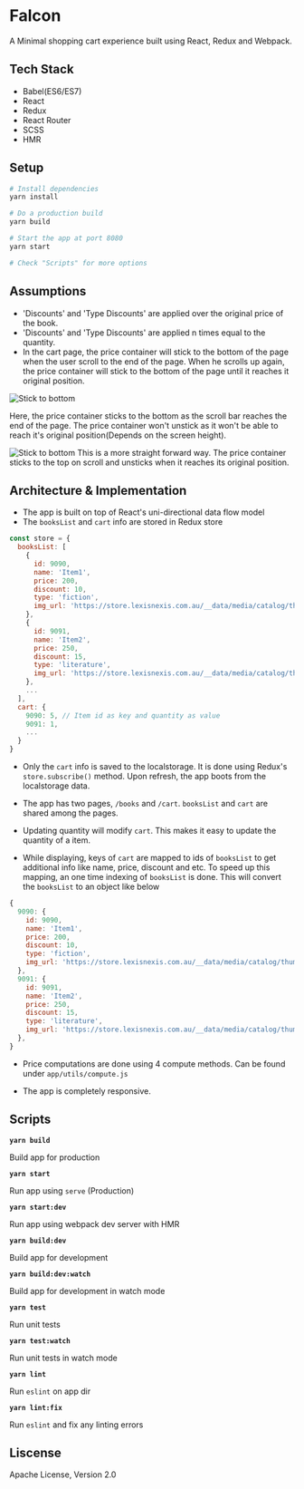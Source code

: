 # Falcon

A Minimal shopping cart experience built using React, Redux and Webpack.


## Tech Stack

- Babel(ES6/ES7)
- React
- Redux
- React Router
- SCSS
- HMR

## Setup

```bash
# Install dependencies
yarn install

# Do a production build
yarn build

# Start the app at port 8080
yarn start

# Check "Scripts" for more options
```

## Assumptions

- 'Discounts' and 'Type Discounts' are applied over the original price of the book.
- 'Discounts' and 'Type Discounts' are applied n times equal to the quantity.
- In the cart page, the price container will stick to the bottom of the page when the user scroll to the end of the page. When he scrolls up again, the price container will stick to the bottom of the page until it reaches it original position.

![Stick to bottom](https://image.ibb.co/eYLhxy/ezgif_com_video_to_gif.gif)

Here, the price container sticks to the bottom as the scroll bar reaches the end of the page. The price container won't unstick as it won't be able to reach it's original position(Depends on the screen height).

![Stick to bottom](https://image.ibb.co/fWqCVJ/ezgif_com_video_to_gif_1.gif)
This is a more straight forward way. The price container sticks to the top on scroll and unsticks when it reaches its original position.

## Architecture & Implementation

- The app is built on top of React's uni-directional data flow model
- The `booksList` and `cart` info are stored in Redux store
```javascript
const store = {
  booksList: [
    {
      id: 9090,
      name: 'Item1',
      price: 200,
      discount: 10,
      type: 'fiction',
      img_url: 'https://store.lexisnexis.com.au/__data/media/catalog/thumb//placeholder.jpg'
    },
    {
      id: 9091,
      name: 'Item2',
      price: 250,
      discount: 15,
      type: 'literature',
      img_url: 'https://store.lexisnexis.com.au/__data/media/catalog/thumb//placeholder.jpg'
    },
    ...
  ],
  cart: {
    9090: 5, // Item id as key and quantity as value
    9091: 1,
    ...
  }
}
```
- Only the `cart` info is saved to the localstorage. It is done using Redux's `store.subscribe()` method. Upon refresh, the app boots from the localstorage data.

- The app has two pages, `/books` and `/cart`. `booksList` and `cart` are shared among the pages.

- Updating quantity will modify `cart`. This makes it easy to update the quantity of a item.

- While displaying, keys of `cart` are mapped to ids of `booksList` to get additional info like name, price, discount and etc. To speed up this mapping, an one time indexing of `booksList` is done. This will convert the `booksList` to an object like below
```javascript
{
  9090: {
    id: 9090,
    name: 'Item1',
    price: 200,
    discount: 10,
    type: 'fiction',
    img_url: 'https://store.lexisnexis.com.au/__data/media/catalog/thumb//placeholder.jpg'
  },
  9091: {
    id: 9091,
    name: 'Item2',
    price: 250,
    discount: 15,
    type: 'literature',
    img_url: 'https://store.lexisnexis.com.au/__data/media/catalog/thumb//placeholder.jpg'
  },
}
```
- Price computations are done using 4 compute methods. Can be found under `app/utils/compute.js`

- The app is completely responsive.


## Scripts

**`yarn build`**

Build app for production

**`yarn start`**

Run app using `serve` (Production)

**`yarn start:dev`**

Run app using webpack dev server with HMR

**`yarn build:dev`**

Build app for development

**`yarn build:dev:watch`**

Build app for development in watch mode

**`yarn test`**

Run unit tests

**`yarn test:watch`**

Run unit tests in watch mode

**`yarn lint`**

Run `eslint` on app dir

**`yarn lint:fix`**

Run `eslint` and fix any linting errors


## Liscense

Apache License, Version 2.0
